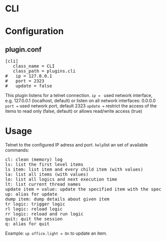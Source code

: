 # CLI

Configuration
=============

plugin.conf
-----------
<pre>
[cli]
   class_name = CLI
   class_path = plugins.cli
#   ip = 127.0.0.1
#   port = 2323
#   update = false
</pre>

This plugin listens for a telnet connection. 
<code>ip = </code> used network interface, e.g. 127.0.0.1 (localhost, default) or listen on all network interfaces: 0.0.0.0
<code>port =</code> used network port, default 2323
<code>update =</code> restrict the access of the items to read only (false, default) or allows read/write access (true)

Usage
=====

Telnet to the configured IP adress and port. 
<code>help</code>list an set of available commands:
<pre>
cl: clean (memory) log
ls: list the first level items
ls item: list item and every child item (with values)
la: list all items (with values)
lo: list all logics and next execution time
lt: list current thread names
update item = value: update the specified item with the specified value
up: alias for update
dump item: dump details about given item
tr logic: trigger logic
rl logic: reload logic
rr logic: reload and run logic
quit: quit the session
q: alias for quit
</pre>

Example:
<code>up office.light = On</code> to update an item.
